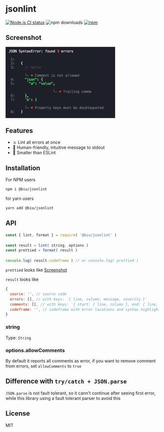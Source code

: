 # jsonlint

[![Node.js CI status](https://github.com/fengzilong/jsonlint/workflows/CI/badge.svg)](https://github.com/fengzilong/jsonlint/actions)
![npm downloads](https://img.shields.io/npm/dm/@biu/jsonlint)
[![npm](https://img.shields.io/npm/v/@biu/jsonlint.svg)](https://www.npmjs.com/package/@biu/jsonlint)

## Screenshot

<img align="center" width="360px" src="./screenshot.jpg" />

## Features

- ⚔️ Lint all errors at once
- 🌈 Human-friendly, intuitive message to stdout
- 🚀 Smaller than ESLint

## Installation

For NPM users

```bash
npm i @biu/jsonlint
```

for yarn users

```bash
yarn add @biu/jsonlint
```

## API

```js
const { lint, format } = require( '@biu/jsonlint' )

const result = lint( string, options )
const prettied = format( result )

console.log( result.codeframe ) // or console.log( prettied )
```

`prettied` looks like [Screenshot](#screenshot)

`result` looks like

```js
{
  source: '', // source code
  errors: [], // with keys: `{ line, column, message, severity }`
  comments: [], // with keys: `{ start: { line, column }, end: { line, column } }`
  codeframe: '', // codeframe with error locations and syntax highlight
}
```

### string

Type: `String`

### options.allowComments

By default it reports all comments as error, if you want to remove comment from errors, set `allowComments` to `true`

## Difference with `try/catch + JSON.parse`

`JSON.parse` is not fault tolerant, so it cann't continue after seeing first error, while this library using a fault tolerant parser to avoid this

## License

MIT
